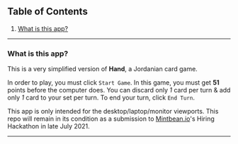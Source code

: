 ## Table of Contents
1. [What is this app?](#id-section1)

<hr>

<div id='id-section1'/>

### What is this app?

This is a very simplified version of **Hand**, a Jordanian card game.

In order to play, you must click `Start Game`. In this game, you must get **51** points before the computer does. You can discard only *1* card per turn & add only *1* card to your set per turn. To end your turn, click `End Turn`.

This app is only intended for the desktop/laptop/monitor viewports. This repo will remain in its condition as a submission to [Mintbean.io](https://mintbean.io/meets?sort=upcoming)'s Hiring Hackathon in late July 2021.

<hr>

<div id='id-section2'/>

<!-- ### Scratchpad regarding game logic

In *Hand*, each player is given **14 cards** with one player (this alternates) given an extra card.
The player who received the extra card **must discard a card only to start the game**.
After the game starts, each turn **must consist** of. . .

1. Drawing one card
2. Organizing their hand into sets
3. Playing a full hand* or laying down cards equivalent to **51** points<br>
*a hand consists of all sets in addition to the card that they must discard to end their turn.
4. Lastly, discarding one card

#### A set can be composed as follows. . .
- 3 or more cards, of the same suit, in order*<br>
*Ex: A, 2, 3 - 3, 4, 5, 6 - 10, J, Q, K, A
- 3 or more cards, of different suits, of the same number or symbol

#### A wildcard is. . .
The `A` of a pre-determined suit in the beginning of the game. This wildcard can be used in place of any card you may not have*<br>
*Ex: You have a 6 [&spades;] & a 8 [&spades;] & a wildcard. That wildcard can be used as a 7 [&spades;] to complete a set. -->